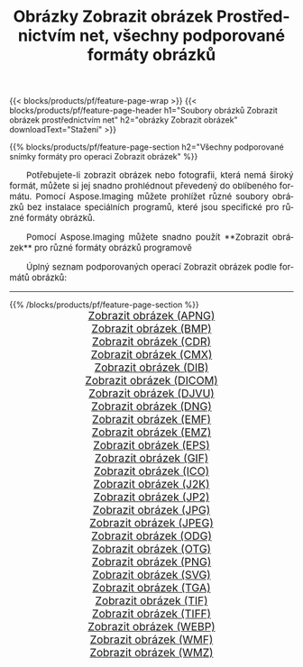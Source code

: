 ﻿---
title: Obrázky Zobrazit obrázek Prostřednictvím net, všechny podporované formáty obrázků 
weight: 3920
url: /cs/net/viewer 
lang: cs
langdirlevel: 2
locales: zh-hans,ja,it,ru,de,es,fr,nl,id,lt,pl,pt,vi,tr,ko,zh-hant,ar,hi,th,sv,cs,uk,he
description: Pomocí Aspose.Imaging můžete snadno Zobrazit obrázek obrázky přes net
---

{{< blocks/products/pf/feature-page-wrap >}}
{{< blocks/products/pf/feature-page-header h1="Soubory obrázků Zobrazit obrázek prostřednictvím net" h2="obrázky Zobrazit obrázek" downloadText="Stažení" >}}


{{% blocks/products/pf/feature-page-section  h2="Všechny podporované snímky formáty pro operaci Zobrazit obrázek" %}}
<p align="justify" style="text-indent:2em;font-size:15px;">
Potřebujete-li zobrazit obrázek nebo fotografii, která nemá široký formát, můžete si jej snadno prohlédnout převedený do oblíbeného formátu. Pomocí Aspose.Imaging můžete prohlížet různé soubory obrázků bez instalace speciálních programů, které jsou specifické pro různé formáty obrázků.
</p>
<p align="justify" style="text-indent:2em;font-size:15px;">
Pomocí Aspose.Imaging můžete snadno použít **Zobrazit obrázek** pro různé formáty obrázků programově
</p>
<p align="justify" style="text-indent:2em;font-size:15px;">
Úplný seznam podporovaných operací Zobrazit obrázek podle formátů obrázků:
</p>
<hr/>
{{% /blocks/products/pf/feature-page-section %}}
<div class="container-fluid productfamilypage bg-gray">
    <div class="convertypes bg-gray agp-content section">
        <div class="container">
		<div class="row other-converters" style="gap: 10px;font-size: 19px;text-align:center;">
		    <div class='col-md-2 other-converter remove-lp remove-rp'><a href="/imaging/cs/net/viewer/apng" style="padding:15px;">Zobrazit obrázek (APNG)</a></div><div class='col-md-2 other-converter remove-lp remove-rp'><a href="/imaging/cs/net/viewer/bmp" style="padding:15px;">Zobrazit obrázek (BMP)</a></div><div class='col-md-2 other-converter remove-lp remove-rp'><a href="/imaging/cs/net/viewer/cdr" style="padding:15px;">Zobrazit obrázek (CDR)</a></div><div class='col-md-2 other-converter remove-lp remove-rp'><a href="/imaging/cs/net/viewer/cmx" style="padding:15px;">Zobrazit obrázek (CMX)</a></div><div class='col-md-2 other-converter remove-lp remove-rp'><a href="/imaging/cs/net/viewer/dib" style="padding:15px;">Zobrazit obrázek (DIB)</a></div><div class='col-md-2 other-converter remove-lp remove-rp'><a href="/imaging/cs/net/viewer/dicom" style="padding:15px;">Zobrazit obrázek (DICOM)</a></div><div class='col-md-2 other-converter remove-lp remove-rp'><a href="/imaging/cs/net/viewer/djvu" style="padding:15px;">Zobrazit obrázek (DJVU)</a></div><div class='col-md-2 other-converter remove-lp remove-rp'><a href="/imaging/cs/net/viewer/dng" style="padding:15px;">Zobrazit obrázek (DNG)</a></div><div class='col-md-2 other-converter remove-lp remove-rp'><a href="/imaging/cs/net/viewer/emf" style="padding:15px;">Zobrazit obrázek (EMF)</a></div><div class='col-md-2 other-converter remove-lp remove-rp'><a href="/imaging/cs/net/viewer/emz" style="padding:15px;">Zobrazit obrázek (EMZ)</a></div><div class='col-md-2 other-converter remove-lp remove-rp'><a href="/imaging/cs/net/viewer/eps" style="padding:15px;">Zobrazit obrázek (EPS)</a></div><div class='col-md-2 other-converter remove-lp remove-rp'><a href="/imaging/cs/net/viewer/gif" style="padding:15px;">Zobrazit obrázek (GIF)</a></div><div class='col-md-2 other-converter remove-lp remove-rp'><a href="/imaging/cs/net/viewer/ico" style="padding:15px;">Zobrazit obrázek (ICO)</a></div><div class='col-md-2 other-converter remove-lp remove-rp'><a href="/imaging/cs/net/viewer/j2k" style="padding:15px;">Zobrazit obrázek (J2K)</a></div><div class='col-md-2 other-converter remove-lp remove-rp'><a href="/imaging/cs/net/viewer/jp2" style="padding:15px;">Zobrazit obrázek (JP2)</a></div><div class='col-md-2 other-converter remove-lp remove-rp'><a href="/imaging/cs/net/viewer/jpg" style="padding:15px;">Zobrazit obrázek (JPG)</a></div><div class='col-md-2 other-converter remove-lp remove-rp'><a href="/imaging/cs/net/viewer/jpeg" style="padding:15px;">Zobrazit obrázek (JPEG)</a></div><div class='col-md-2 other-converter remove-lp remove-rp'><a href="/imaging/cs/net/viewer/odg" style="padding:15px;">Zobrazit obrázek (ODG)</a></div><div class='col-md-2 other-converter remove-lp remove-rp'><a href="/imaging/cs/net/viewer/otg" style="padding:15px;">Zobrazit obrázek (OTG)</a></div><div class='col-md-2 other-converter remove-lp remove-rp'><a href="/imaging/cs/net/viewer/png" style="padding:15px;">Zobrazit obrázek (PNG)</a></div><div class='col-md-2 other-converter remove-lp remove-rp'><a href="/imaging/cs/net/viewer/svg" style="padding:15px;">Zobrazit obrázek (SVG)</a></div><div class='col-md-2 other-converter remove-lp remove-rp'><a href="/imaging/cs/net/viewer/tga" style="padding:15px;">Zobrazit obrázek (TGA)</a></div><div class='col-md-2 other-converter remove-lp remove-rp'><a href="/imaging/cs/net/viewer/tif" style="padding:15px;">Zobrazit obrázek (TIF)</a></div><div class='col-md-2 other-converter remove-lp remove-rp'><a href="/imaging/cs/net/viewer/tiff" style="padding:15px;">Zobrazit obrázek (TIFF)</a></div><div class='col-md-2 other-converter remove-lp remove-rp'><a href="/imaging/cs/net/viewer/webp" style="padding:15px;">Zobrazit obrázek (WEBP)</a></div><div class='col-md-2 other-converter remove-lp remove-rp'><a href="/imaging/cs/net/viewer/wmf" style="padding:15px;">Zobrazit obrázek (WMF)</a></div><div class='col-md-2 other-converter remove-lp remove-rp'><a href="/imaging/cs/net/viewer/wmz" style="padding:15px;">Zobrazit obrázek (WMZ)</a></div>
                </div>
        </div>
    </div>
</div>
<br/>
